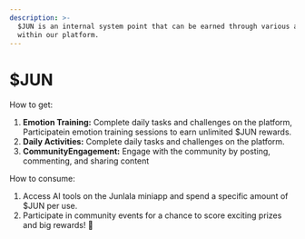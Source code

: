 ```yaml
---
description: >-
  $JUN is an internal system point that can be earned through various activities
  within our platform.
---
```


# $JUN

How to get:&#x20;

1. **Emotion Training:** Complete daily tasks and challenges on the platform, Participatein emotion training sessions to earn unlimited $JUN rewards.
2. **Daily Activities:** Complete daily tasks and challenges on the platform.
3. **CommunityEngagement:** Engage with the community by posting, commenting, and sharing content

How to consume:

1. Access AI tools on the Junlala miniapp and spend a specific amount of $JUN per use.
2. Participate in community events for a chance to score exciting prizes and big rewards! 🎉
